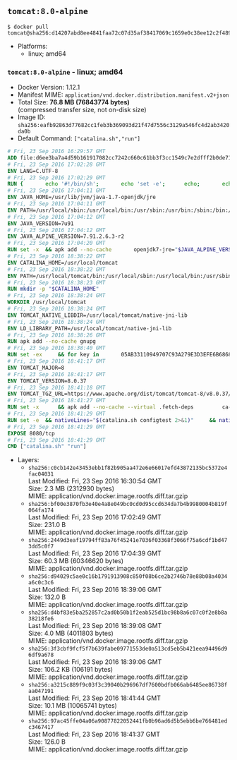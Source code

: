 ## `tomcat:8.0-alpine`

```console
$ docker pull tomcat@sha256:d14207abd8ee4841faa72c07d35af38417069c1659e0c38ee12c2f489665a8b7
```

-	Platforms:
	-	linux; amd64

### `tomcat:8.0-alpine` - linux; amd64

-	Docker Version: 1.12.1
-	Manifest MIME: `application/vnd.docker.distribution.manifest.v2+json`
-	Total Size: **76.8 MB (76843774 bytes)**  
	(compressed transfer size, not on-disk size)
-	Image ID: `sha256:eafb92863d77682cc1feb3b369093d21f47d7556c3129a546fc4d2ab3420da0b`
-	Default Command: `["catalina.sh","run"]`

```dockerfile
# Fri, 23 Sep 2016 16:29:57 GMT
ADD file:d6ee3ba7a4d59b161917082cc7242c660c61bb3f3cc1549c7e2dfff2b0de7104 in / 
# Fri, 23 Sep 2016 17:02:28 GMT
ENV LANG=C.UTF-8
# Fri, 23 Sep 2016 17:02:29 GMT
RUN { 		echo '#!/bin/sh'; 		echo 'set -e'; 		echo; 		echo 'dirname "$(dirname "$(readlink -f "$(which javac || which java)")")"'; 	} > /usr/local/bin/docker-java-home 	&& chmod +x /usr/local/bin/docker-java-home
# Fri, 23 Sep 2016 17:04:11 GMT
ENV JAVA_HOME=/usr/lib/jvm/java-1.7-openjdk/jre
# Fri, 23 Sep 2016 17:04:11 GMT
ENV PATH=/usr/local/sbin:/usr/local/bin:/usr/sbin:/usr/bin:/sbin:/bin:/usr/lib/jvm/java-1.7-openjdk/jre/bin:/usr/lib/jvm/java-1.7-openjdk/bin
# Fri, 23 Sep 2016 17:04:12 GMT
ENV JAVA_VERSION=7u91
# Fri, 23 Sep 2016 17:04:12 GMT
ENV JAVA_ALPINE_VERSION=7.91.2.6.3-r2
# Fri, 23 Sep 2016 17:04:20 GMT
RUN set -x 	&& apk add --no-cache 		openjdk7-jre="$JAVA_ALPINE_VERSION" 	&& [ "$JAVA_HOME" = "$(docker-java-home)" ]
# Fri, 23 Sep 2016 18:38:22 GMT
ENV CATALINA_HOME=/usr/local/tomcat
# Fri, 23 Sep 2016 18:38:22 GMT
ENV PATH=/usr/local/tomcat/bin:/usr/local/sbin:/usr/local/bin:/usr/sbin:/usr/bin:/sbin:/bin:/usr/lib/jvm/java-1.7-openjdk/jre/bin:/usr/lib/jvm/java-1.7-openjdk/bin
# Fri, 23 Sep 2016 18:38:23 GMT
RUN mkdir -p "$CATALINA_HOME"
# Fri, 23 Sep 2016 18:38:24 GMT
WORKDIR /usr/local/tomcat
# Fri, 23 Sep 2016 18:38:24 GMT
ENV TOMCAT_NATIVE_LIBDIR=/usr/local/tomcat/native-jni-lib
# Fri, 23 Sep 2016 18:38:24 GMT
ENV LD_LIBRARY_PATH=/usr/local/tomcat/native-jni-lib
# Fri, 23 Sep 2016 18:38:26 GMT
RUN apk add --no-cache gnupg
# Fri, 23 Sep 2016 18:38:40 GMT
RUN set -ex 	&& for key in 		05AB33110949707C93A279E3D3EFE6B686867BA6 		07E48665A34DCAFAE522E5E6266191C37C037D42 		47309207D818FFD8DCD3F83F1931D684307A10A5 		541FBE7D8F78B25E055DDEE13C370389288584E7 		61B832AC2F1C5A90F0F9B00A1C506407564C17A3 		713DA88BE50911535FE716F5208B0AB1D63011C7 		79F7026C690BAA50B92CD8B66A3AD3F4F22C4FED 		9BA44C2621385CB966EBA586F72C284D731FABEE 		A27677289986DB50844682F8ACB77FC2E86E29AC 		A9C5DF4D22E99998D9875A5110C01C5A2F6059E7 		DCFD35E0BF8CA7344752DE8B6FB21E8933C60243 		F3A04C595DB5B6A5F1ECA43E3B7BBB100D811BBE 		F7DA48BB64BCB84ECBA7EE6935CD23C10D498E23 	; do 		gpg --keyserver ha.pool.sks-keyservers.net --recv-keys "$key"; 	done
# Fri, 23 Sep 2016 18:41:17 GMT
ENV TOMCAT_MAJOR=8
# Fri, 23 Sep 2016 18:41:17 GMT
ENV TOMCAT_VERSION=8.0.37
# Fri, 23 Sep 2016 18:41:18 GMT
ENV TOMCAT_TGZ_URL=https://www.apache.org/dist/tomcat/tomcat-8/v8.0.37/bin/apache-tomcat-8.0.37.tar.gz
# Fri, 23 Sep 2016 18:41:27 GMT
RUN set -x 		&& apk add --no-cache --virtual .fetch-deps 		ca-certificates 		tar 		openssl 	&& wget -O tomcat.tar.gz "$TOMCAT_TGZ_URL" 	&& wget -O tomcat.tar.gz.asc "$TOMCAT_TGZ_URL.asc" 	&& gpg --batch --verify tomcat.tar.gz.asc tomcat.tar.gz 	&& tar -xvf tomcat.tar.gz --strip-components=1 	&& rm bin/*.bat 	&& rm tomcat.tar.gz* 		&& nativeBuildDir="$(mktemp -d)" 	&& tar -xvf bin/tomcat-native.tar.gz -C "$nativeBuildDir" --strip-components=1 	&& apk add --no-cache --virtual .native-build-deps 		apr-dev 		gcc 		libc-dev 		make 		"openjdk${JAVA_VERSION%%[-~bu]*}"="$JAVA_ALPINE_VERSION" 		openssl-dev 	&& ( 		export CATALINA_HOME="$PWD" 		&& cd "$nativeBuildDir/native" 		&& ./configure 			--libdir="$TOMCAT_NATIVE_LIBDIR" 			--prefix="$CATALINA_HOME" 			--with-apr="$(which apr-1-config)" 			--with-java-home="$(docker-java-home)" 			--with-ssl=yes 		&& make -j$(getconf _NPROCESSORS_ONLN) 		&& make install 	) 	&& runDeps="$( 		scanelf --needed --nobanner --recursive "$TOMCAT_NATIVE_LIBDIR" 			| awk '{ gsub(/,/, "\nso:", $2); print "so:" $2 }' 			| sort -u 			| xargs -r apk info --installed 			| sort -u 	)" 	&& apk add --virtual .tomcat-native-rundeps $runDeps 	&& apk del .fetch-deps .native-build-deps 	&& rm -rf "$nativeBuildDir" 	&& rm bin/tomcat-native.tar.gz
# Fri, 23 Sep 2016 18:41:29 GMT
RUN set -e 	&& nativeLines="$(catalina.sh configtest 2>&1)" 	&& nativeLines="$(echo "$nativeLines" | grep 'Apache Tomcat Native')" 	&& nativeLines="$(echo "$nativeLines" | sort -u)" 	&& if ! echo "$nativeLines" | grep 'INFO: Loaded APR based Apache Tomcat Native library' >&2; then 		echo >&2 "$nativeLines"; 		exit 1; 	fi
# Fri, 23 Sep 2016 18:41:29 GMT
EXPOSE 8080/tcp
# Fri, 23 Sep 2016 18:41:29 GMT
CMD ["catalina.sh" "run"]
```

-	Layers:
	-	`sha256:c0cb142e43453ebb1f82b905aa472e6e66017efd43872135bc5372e4fac04031`  
		Last Modified: Fri, 23 Sep 2016 16:30:54 GMT  
		Size: 2.3 MB (2312930 bytes)  
		MIME: application/vnd.docker.image.rootfs.diff.tar.gzip
	-	`sha256:bf00e3870fb3e40e4a8e049bc0cd0d95ccd634da7b4b9980004b819f064fa174`  
		Last Modified: Fri, 23 Sep 2016 17:02:49 GMT  
		Size: 231.0 B  
		MIME: application/vnd.docker.image.rootfs.diff.tar.gzip
	-	`sha256:2449d3eaf19794ff83a76f45241e7036f03368f3066f75a6cdf1bd473dd5c0f7`  
		Last Modified: Fri, 23 Sep 2016 17:04:39 GMT  
		Size: 60.3 MB (60346620 bytes)  
		MIME: application/vnd.docker.image.rootfs.diff.tar.gzip
	-	`sha256:d94029c5ae0c16b1791913908c850f08b6ce2b2746b78e88b08a4034a6c0c3c6`  
		Last Modified: Fri, 23 Sep 2016 18:39:06 GMT  
		Size: 132.0 B  
		MIME: application/vnd.docker.image.rootfs.diff.tar.gzip
	-	`sha256:d4bf83e5ba252857c2ad0b50b1f2eab525d1bc98b8a6c07c0f2e8b8a38218fe6`  
		Last Modified: Fri, 23 Sep 2016 18:39:08 GMT  
		Size: 4.0 MB (4011803 bytes)  
		MIME: application/vnd.docker.image.rootfs.diff.tar.gzip
	-	`sha256:3f3cbf9fcf5f7b639fabe09771553de0a513cd5eb5b421eea94496d96df9a678`  
		Last Modified: Fri, 23 Sep 2016 18:39:06 GMT  
		Size: 106.2 KB (106191 bytes)  
		MIME: application/vnd.docker.image.rootfs.diff.tar.gzip
	-	`sha256:a3215c889f9c03f3c39040b296967df7600bdfb066ab6485ee86738faa047191`  
		Last Modified: Fri, 23 Sep 2016 18:41:44 GMT  
		Size: 10.1 MB (10065741 bytes)  
		MIME: application/vnd.docker.image.rootfs.diff.tar.gzip
	-	`sha256:97ac45ffe04a06a90877822052441fb0b96ad6d5b5ebb6be766481edc3467417`  
		Last Modified: Fri, 23 Sep 2016 18:41:37 GMT  
		Size: 126.0 B  
		MIME: application/vnd.docker.image.rootfs.diff.tar.gzip
